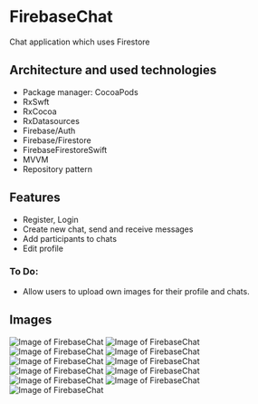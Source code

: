 # FirebaseChat
Chat application which uses Firestore

## Architecture and used technologies
* Package manager: CocoaPods
* RxSwft
* RxCocoa
* RxDatasources
* Firebase/Auth
* Firebase/Firestore
* FirebaseFirestoreSwift
* MVVM
* Repository pattern


## Features
* Register, Login
* Create new chat, send and receive messages
* Add participants to chats
* Edit profile

### To Do:
* Allow users to upload own images for their profile and chats.

## Images

![Image of FirebaseChat](https://github.com/gavrillas/FirebaseChat/blob/main/Assets/Image1.png)
![Image of FirebaseChat](https://github.com/gavrillas/FirebaseChat/blob/main/Assets/Image2.png)
![Image of FirebaseChat](https://github.com/gavrillas/FirebaseChat/blob/main/Assets/Image3.png)
![Image of FirebaseChat](https://github.com/gavrillas/FirebaseChat/blob/main/Assets/Image4.png)
![Image of FirebaseChat](https://github.com/gavrillas/FirebaseChat/blob/main/Assets/Image5.png)
![Image of FirebaseChat](https://github.com/gavrillas/FirebaseChat/blob/main/Assets/Image6.png)
![Image of FirebaseChat](https://github.com/gavrillas/FirebaseChat/blob/main/Assets/Image7.png)
![Image of FirebaseChat](https://github.com/gavrillas/FirebaseChat/blob/main/Assets/Image8.png)
![Image of FirebaseChat](https://github.com/gavrillas/FirebaseChat/blob/main/Assets/Image9.png)
![Image of FirebaseChat](https://github.com/gavrillas/FirebaseChat/blob/main/Assets/Image10.png)
![Image of FirebaseChat](https://github.com/gavrillas/FirebaseChat/blob/main/Assets/Image11.png)

